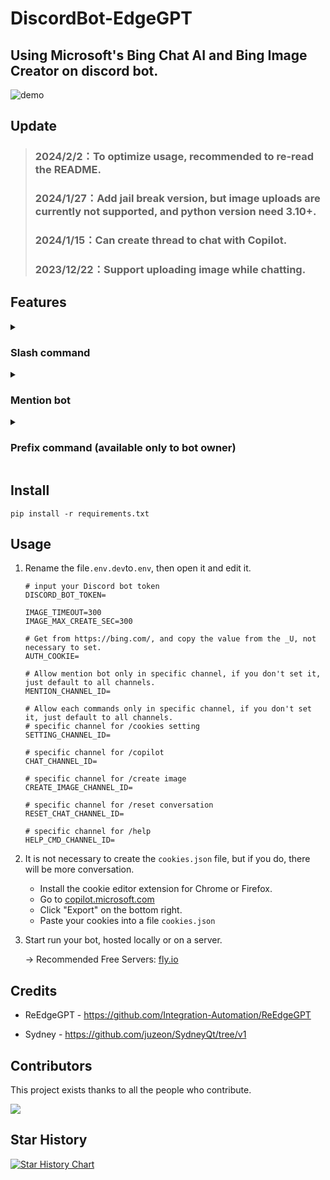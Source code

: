 # DiscordBot-EdgeGPT
## Using Microsoft's Bing Chat AI and Bing Image Creator on discord bot.

![demo](https://i.imgur.com/mvg18xh.gif)

## Update
> ### 2024/2/2：To optimize usage, recommended to re-read the README.
> ### 2024/1/27：Add jail break version, but image uploads are currently not supported, and python version need 3.10+.
> ### 2024/1/15：Can create thread to chat with Copilot.
> ### 2023/12/22：Support uploading image while chatting.
   
## Features

<details>
   <summary>
   
   ### Slash command

   </summary>
   
> ### will create a separate chat for each user.
   
* cookies setting(can use personal Bing Cookies): `/cookies setting [cookies_file] [auth_cookie]`
  * Can upload own cookies (get from https://copilot.microsoft.com/) or auth_cookie (get from https://bing.com/, and copy the value from the _U). Supports simultaneous uploads.
  ![setting](https://i.imgur.com/Smca2HO.png)
  
* copilot: `/copilot [version] [style] [type]`
  * A separate thread will be created.
    * [version]：`default` can chat with Copilot, `jailbreak` chat with Sydney, but `jailbreak` image uploads are not currently supported.
    * [style]：Have 3 conversation style can choose, `creative`、`balanced` and `precise`.
    * [type]：Options for thread type, `public` or `private`.

  ![copilot](https://i.imgur.com/ctcGb7I.png)
  
* bing image creator: `/create image [prompt]`
  
  ![bingimage.png](https://i.imgur.com/pSCI1bg.png)

* reset conversation: `/reset conversation`

  ![reset](https://i.imgur.com/7CyEFao.png)
</details>

<details>
   <summary>
   
   ### Mention bot

   </summary>

> ### same function as the slash command, but this will reply all user messages.

* If only the bot is mentioned, you will get a drop-down list of settings.

  ![dropdown1](https://i.imgur.com/XDcnTuC.png)
  ![dropdown2](https://i.imgur.com/azHIUqv.png)

* Same as use `/bing`,

  ![mention1](https://i.imgur.com/BDy0See.png)

</details>

<details>
   <summary>
   
   ### Prefix command (available only to bot owner)

   </summary>
 
 > ### bot owner setting.
   
 * `!unload [file_name_in_cogs_folder]`: Disable command from the specified file.
 * `!load [file_name_in_cogs_folder]`: Enable the command from the specified file.
 
   ![load & unload](https://i.imgur.com/spsyAEG.png)
  
 * `!clean`: Empty discord_bot.log file.
 * `!getLog`: Get discord_bot.log file. Real-time tracking of the bot's operating status.
   
   ![getLog](https://i.imgur.com/LHX4yWV.png)
 
 * `!upload [.txt_file]`: Same as `/cookies setting`, but for default cookies and auth_cookie.
 
   ![upload](https://i.imgur.com/clvPcIM.png)
</details>

## Install
```
pip install -r requirements.txt
```

## Usage
1. Rename the file`.env.dev`to`.env`, then open it and edit it.
   ```env
   # input your Discord bot token
   DISCORD_BOT_TOKEN=
   
   IMAGE_TIMEOUT=300
   IMAGE_MAX_CREATE_SEC=300

   # Get from https://bing.com/, and copy the value from the _U, not necessary to set.
   AUTH_COOKIE=

   # Allow mention bot only in specific channel, if you don't set it, just default to all channels.
   MENTION_CHANNEL_ID=

   # Allow each commands only in specific channel, if you don't set it, just default to all channels.
   # specific channel for /cookies setting
   SETTING_CHANNEL_ID=

   # specific channel for /copilot
   CHAT_CHANNEL_ID=

   # specific channel for /create image
   CREATE_IMAGE_CHANNEL_ID=

   # specific channel for /reset conversation
   RESET_CHAT_CHANNEL_ID=

   # specific channel for /help
   HELP_CMD_CHANNEL_ID=
   ```
   
2. It is not necessary to create the `cookies.json` file, but if you do, there will be more conversation.
   * Install the cookie editor extension for Chrome or Firefox.
   * Go to [copilot.microsoft.com](https://copilot.microsoft.com/)
   * Click "Export" on the bottom right.
   * Paste your cookies into a file `cookies.json`

4. Start run your bot, hosted locally or on a server.

   -> Recommended Free Servers: [fly.io](https://fly.io/)

## Credits
* ReEdgeGPT - https://github.com/Integration-Automation/ReEdgeGPT

* Sydney  - https://github.com/juzeon/SydneyQt/tree/v1

## Contributors

This project exists thanks to all the people who contribute.

[![](https://contrib.rocks/image?repo=FuseFairy/DiscordBot-EdgeGPT)](https://github.com/FuseFairy/DiscordBot-EdgeGPT/graphs/contributors)


## Star History
[![Star History Chart](https://api.star-history.com/svg?repos=FuseFairy/DiscordBot-EdgeGPT&type=Date)](https://star-history.com/#FuseFairy/DiscordBot-EdgeGPT&Date)

